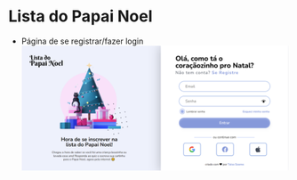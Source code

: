 # Lista do Papai Noel

- Página de se registrar/fazer login
![login](/images/login.png)
<!-- - Quiz para saber se vc foi uma criança levada ou boazinha
- Espaço para cartinha do papai noel (escrever e escolher presentes)
- Mensagem de conclusão -->
